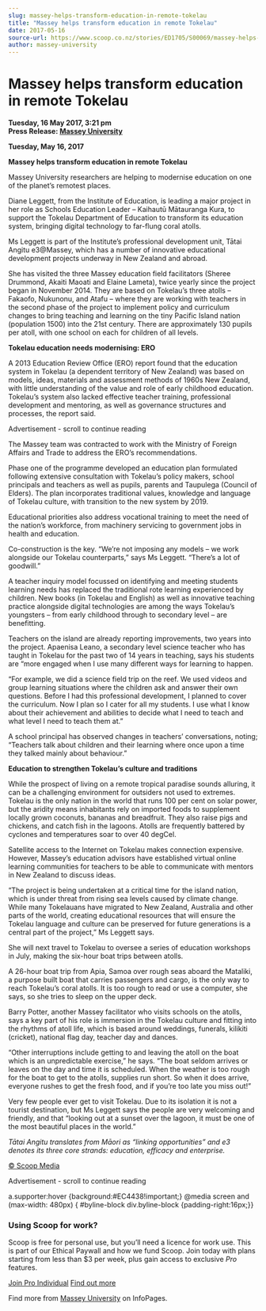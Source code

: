 ```yaml
---
slug: massey-helps-transform-education-in-remote-tokelau
title: "Massey helps transform education in remote Tokelau"
date: 2017-05-16
source-url: https://www.scoop.co.nz/stories/ED1705/S00069/massey-helps-transform-education-in-remote-tokelau.htm
author: massey-university
---
```

Massey helps transform education in remote Tokelau
==================================================

**Tuesday, 16 May 2017, 3:21 pm**  
**Press Release: [Massey University](https://info.scoop.co.nz/Massey_University)**

**Tuesday, May 16, 2017**

**Massey helps transform education in remote Tokelau**

Massey University researchers are helping to modernise education on one of the planet’s remotest places.

Diane Leggett, from the Institute of Education, is leading a major project in her role as Schools Education Leader – Kaihautū Mātauranga Kura, to support the Tokelau Department of Education to transform its education system, bringing digital technology to far-flung coral atolls.

Ms Leggett is part of the Institute’s professional development unit, Tātai Angitu e3@Massey, which has a number of innovative educational development projects underway in New Zealand and abroad.

She has visited the three Massey education field facilitators (Sheree Drummond, Akaiti Maoati and Elaine Lameta), twice yearly since the project began in November 2014. They are based on Tokelau’s three atolls – Fakaofo, Nukunonu, and Atafu – where they are working with teachers in the second phase of the project to implement policy and curriculum changes to bring teaching and learning on the tiny Pacific Island nation (population 1500) into the 21st century. There are approximately 130 pupils per atoll, with one school on each for children of all levels.

**Tokelau education needs modernising: ERO**

A 2013 Education Review Office (ERO) report found that the education system in Tokelau (a dependent territory of New Zealand) was based on models, ideas, materials and assessment methods of 1960s New Zealand, with little understanding of the value and role of early childhood education. Tokelau’s system also lacked effective teacher training, professional development and mentoring, as well as governance structures and processes, the report said.

Advertisement - scroll to continue reading





The Massey team was contracted to work with the Ministry of Foreign Affairs and Trade to address the ERO’s recommendations.

Phase one of the programme developed an education plan formulated following extensive consultation with Tokelau’s policy makers, school principals and teachers as well as pupils, parents and Taupulega (Council of Elders). The plan incorporates traditional values, knowledge and language of Tokelau culture, with transition to the new system by 2019.

Educational priorities also address vocational training to meet the need of the nation’s workforce, from machinery servicing to government jobs in health and education.

Co-construction is the key. “We’re not imposing any models – we work alongside our Tokelau counterparts,” says Ms Leggett. “There’s a lot of goodwill.”

A teacher inquiry model focussed on identifying and meeting students learning needs has replaced the traditional rote learning experienced by children. New books (in Tokelau and English) as well as innovative teaching practice alongside digital technologies are among the ways Tokelau’s youngsters – from early childhood through to secondary level – are benefitting.

Teachers on the island are already reporting improvements, two years into the project. Apaenisa Leano, a secondary level science teacher who has taught in Tokelau for the past two of 14 years in teaching, says his students are “more engaged when I use many different ways for learning to happen.

“For example, we did a science field trip on the reef. We used videos and group learning situations where the children ask and answer their own questions. Before I had this professional development, I planned to cover the curriculum. Now I plan so I cater for all my students. I use what I know about their achievement and abilities to decide what I need to teach and what level I need to teach them at.”

A school principal has observed changes in teachers’ conversations, noting; “Teachers talk about children and their learning where once upon a time they talked mainly about behaviour.”

**Education to strengthen Tokelau’s culture and traditions**

While the prospect of living on a remote tropical paradise sounds alluring, it can be a challenging environment for outsiders not used to extremes. Tokelau is the only nation in the world that runs 100 per cent on solar power, but the aridity means inhabitants rely on imported foods to supplement locally grown coconuts, bananas and breadfruit. They also raise pigs and chickens, and catch fish in the lagoons. Atolls are frequently battered by cyclones and temperatures soar to over 40 degCel.

Satellite access to the Internet on Tokelau makes connection expensive. However, Massey’s education advisors have established virtual online learning communities for teachers to be able to communicate with mentors in New Zealand to discuss ideas.

“The project is being undertaken at a critical time for the island nation, which is under threat from rising sea levels caused by climate change. While many Tokelauans have migrated to New Zealand, Australia and other parts of the world, creating educational resources that will ensure the Tokelau language and culture can be preserved for future generations is a central part of the project,” Ms Leggett says.

She will next travel to Tokelau to oversee a series of education workshops in July, making the six-hour boat trips between atolls.

A 26-hour boat trip from Apia, Samoa over rough seas aboard the Mataliki, a purpose built boat that carries passengers and cargo, is the only way to reach Tokelau’s coral atolls. It is too rough to read or use a computer, she says, so she tries to sleep on the upper deck.

Barry Potter, another Massey facilitator who visits schools on the atolls, says a key part of his role is immersion in the Tokelau culture and fitting into the rhythms of atoll life, which is based around weddings, funerals, kilikiti (cricket), national flag day, teacher day and dances.

“Other interruptions include getting to and leaving the atoll on the boat which is an unpredictable exercise,” he says. “The boat seldom arrives or leaves on the day and time it is scheduled. When the weather is too rough for the boat to get to the atolls, supplies run short. So when it does arrive, everyone rushes to get the fresh food, and if you’re too late you miss out!”

Very few people ever get to visit Tokelau. Due to its isolation it is not a tourist destination, but Ms Leggett says the people are very welcoming and friendly, and that “looking out at a sunset over the lagoon, it must be one of the most beautiful places in the world.”

_Tātai Angitu translates from Māori as “linking opportunities” and e3 denotes its three core strands: education, efficacy and enterprise._  

[© Scoop Media](http://www.scoop.co.nz/about/terms.html)  

Advertisement - scroll to continue reading



a.supporter:hover {background:#EC4438!important;} @media screen and (max-width: 480px) { #byline-block div.byline-block {padding-right:16px;}}

### Using Scoop for work?

Scoop is free for personal use, but you’ll need a licence for work use. This is part of our Ethical Paywall and how we fund Scoop. Join today with plans starting from less than $3 per week, plus gain access to exclusive _Pro_ features.  
  
[Join Pro Individual](https://pro.scoop.co.nz/Individual/?from=ProIn24) [Find out more](https://pro.scoop.co.nz/using-scoop-for-work/?from=ProIn24)

Find more from [Massey University](https://info.scoop.co.nz/Massey_University) on InfoPages.
